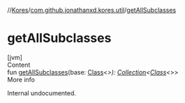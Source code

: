 //[Kores](../index.md)/[com.github.jonathanxd.kores.util](index.md)/[getAllSubclasses](get-all-subclasses.md)



# getAllSubclasses  
[jvm]  
Content  
fun [getAllSubclasses](get-all-subclasses.md)(base: [Class](https://docs.oracle.com/javase/8/docs/api/java/lang/Class.html)<*>): [Collection](https://kotlinlang.org/api/latest/jvm/stdlib/kotlin.collections/-collection/index.html)<[Class](https://docs.oracle.com/javase/8/docs/api/java/lang/Class.html)<*>>  
More info  


Internal undocumented.

  



